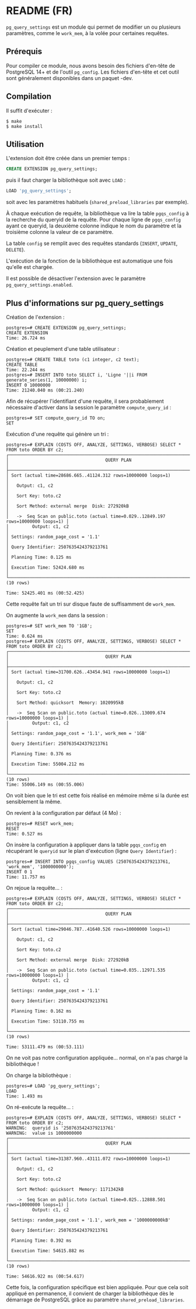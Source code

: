 README (FR)
===========

`pg_query_settings` est un module qui permet de modifier un ou plusieurs
paramètres, comme le `work_mem`, à la volée pour certaines requêtes.

Prérequis
----------

Pour compiler ce module, nous avons besoin des fichiers d'en-tête de PostgreSQL
14+ et de l'outil `pg_config`. Les fichiers d'en-tête et cet outil sont
généralement disponibles dans un paquet -dev.

Compilation
-----------

Il suffit d'exécuter :

```
$ make
$ make install
```

Utilisation
-----------

L'extension doit être créée dans un premier temps :

```sql
CREATE EXTENSION pg_query_settings;
```

puis il faut charger la bibliothèque soit avec `LOAD` :

```sql
LOAD 'pg_query_settings';
```

soit avec les paramètres habituels (`shared_preload_libraries` par exemple).

À chaque exécution de requête, la bibliothèque va lire la table `pgqs_config` à
la recherche du queryid de la requête. Pour chaque ligne de `pgqs_config` ayant
ce queryid, la deuxième colonne indique le nom du paramètre et la troisième
colonne la valeur de ce paramètre.

La table `config` se remplit avec des requêtes standards (`INSERT`, `UPDATE`,
`DELETE`).

L'exécution de la fonction de la bibliothèque est automatique une fois qu'elle
est chargée.

Il est possible de désactiver l'extension avec le paramètre
`pg_query_settings.enabled`.

Plus d'informations sur pg_query_settings
-----------------------------------------

Création de l'extension :

```
postgres=# CREATE EXTENSION pg_query_settings;
CREATE EXTENSION
Time: 26.724 ms
```

Création et peuplement d'une table utilisateur :

```
postgres=# CREATE TABLE toto (c1 integer, c2 text);
CREATE TABLE
Time: 22.244 ms
postgres=# INSERT INTO toto SELECT i, 'Ligne '||i FROM generate_series(1, 10000000) i;
INSERT 0 10000000
Time: 21240.040 ms (00:21.240)
```

Afin de récupérer l'identifiant d'une requête, il sera probablement nécessaire
d'activer dans la session le paramètre `compute_query_id` :

```
postgres=# SET compute_query_id TO on;
SET
```

Exécution d'une requête qui génère un tri :

```
postgres=# EXPLAIN (COSTS OFF, ANALYZE, SETTINGS, VERBOSE) SELECT * FROM toto ORDER BY c2;
┌────────────────────────────────────────────────────────────────────────────────────┐
│                                     QUERY PLAN                                     │
├────────────────────────────────────────────────────────────────────────────────────┤
│ Sort (actual time=28686.665..41124.312 rows=10000000 loops=1)                      │
│   Output: c1, c2                                                                   │
│   Sort Key: toto.c2                                                                │
│   Sort Method: external merge  Disk: 272920kB                                      │
│   ->  Seq Scan on public.toto (actual time=0.029..12849.197 rows=10000000 loops=1) │
│         Output: c1, c2                                                             │
│ Settings: random_page_cost = '1.1'                                                 │
│ Query Identifier: 2507635424379213761                                              │
│ Planning Time: 0.125 ms                                                            │
│ Execution Time: 52424.680 ms                                                       │
└────────────────────────────────────────────────────────────────────────────────────┘
(10 rows)

Time: 52425.401 ms (00:52.425)
```

Cette requête fait un tri sur disque faute de suffisamment de `work_mem`.

On augmente la `work_mem` dans la session :

```
postgres=# SET work_mem TO '1GB';
SET
Time: 0.624 ms
postgres=# EXPLAIN (COSTS OFF, ANALYZE, SETTINGS, VERBOSE) SELECT * FROM toto ORDER BY c2;
┌────────────────────────────────────────────────────────────────────────────────────┐
│                                     QUERY PLAN                                     │
├────────────────────────────────────────────────────────────────────────────────────┤
│ Sort (actual time=31700.626..43454.941 rows=10000000 loops=1)                      │
│   Output: c1, c2                                                                   │
│   Sort Key: toto.c2                                                                │
│   Sort Method: quicksort  Memory: 1020995kB                                        │
│   ->  Seq Scan on public.toto (actual time=0.026..13009.674 rows=10000000 loops=1) │
│         Output: c1, c2                                                             │
│ Settings: random_page_cost = '1.1', work_mem = '1GB'                               │
│ Query Identifier: 2507635424379213761                                              │
│ Planning Time: 0.376 ms                                                            │
│ Execution Time: 55004.212 ms                                                       │
└────────────────────────────────────────────────────────────────────────────────────┘
(10 rows)
Time: 55006.149 ms (00:55.006)
```

On voit bien que le tri est cette fois réalisé en mémoire même si la durée
est sensiblement la même.

On revient à la configuration par défaut (4 Mo) :

```
postgres=# RESET work_mem;
RESET
Time: 0.527 ms
```

On insère la configuration à appliquer dans la table `pgqs_config` en récupérant
le `queryid` sur le plan d'exécution (ligne `Query Identifier`) :

```
postgres=# INSERT INTO pgqs_config VALUES (2507635424379213761, 'work_mem', '1000000000');
INSERT 0 1
Time: 11.757 ms
```

On rejoue la requête... :

```
postgres=# EXPLAIN (COSTS OFF, ANALYZE, SETTINGS, VERBOSE) SELECT * FROM toto ORDER BY c2;
┌────────────────────────────────────────────────────────────────────────────────────┐
│                                     QUERY PLAN                                     │
├────────────────────────────────────────────────────────────────────────────────────┤
│ Sort (actual time=29046.787..41640.526 rows=10000000 loops=1)                      │
│   Output: c1, c2                                                                   │
│   Sort Key: toto.c2                                                                │
│   Sort Method: external merge  Disk: 272920kB                                      │
│   ->  Seq Scan on public.toto (actual time=0.035..12971.535 rows=10000000 loops=1) │
│         Output: c1, c2                                                             │
│ Settings: random_page_cost = '1.1'                                                 │
│ Query Identifier: 2507635424379213761                                              │
│ Planning Time: 0.162 ms                                                            │
│ Execution Time: 53110.755 ms                                                       │
└────────────────────────────────────────────────────────────────────────────────────┘
(10 rows)

Time: 53111.479 ms (00:53.111)
```

On ne voit pas notre configuration appliquée...  normal, on n'a pas chargé la
bibliothèque !

On charge la bibliothèque :

```
postgres=# LOAD 'pg_query_settings';
LOAD
Time: 1.493 ms
```

On ré-exécute la requête... :

```
postgres=# EXPLAIN (COSTS OFF, ANALYZE, SETTINGS, VERBOSE) SELECT * FROM toto ORDER BY c2;
WARNING:  queryid is '2507635424379213761'
WARNING:  value is 1000000000
┌────────────────────────────────────────────────────────────────────────────────────┐
│                                     QUERY PLAN                                     │
├────────────────────────────────────────────────────────────────────────────────────┤
│ Sort (actual time=31387.960..43111.072 rows=10000000 loops=1)                      │
│   Output: c1, c2                                                                   │
│   Sort Key: toto.c2                                                                │
│   Sort Method: quicksort  Memory: 1171342kB                                        │
│   ->  Seq Scan on public.toto (actual time=0.025..12888.501 rows=10000000 loops=1) │
│         Output: c1, c2                                                             │
│ Settings: random_page_cost = '1.1', work_mem = '1000000000kB'                      │
│ Query Identifier: 2507635424379213761                                              │
│ Planning Time: 0.392 ms                                                            │
│ Execution Time: 54615.882 ms                                                       │
└────────────────────────────────────────────────────────────────────────────────────┘
(10 rows)

Time: 54616.922 ms (00:54.617)
```

Cette fois, la configuration spécifique est bien appliquée. Pour que cela soit
appliqué en permanence, il convient de charger la bibliothèque dès le démarrage
de PostgreSQL grâce au paramètre `shared_preload_libraries`.


